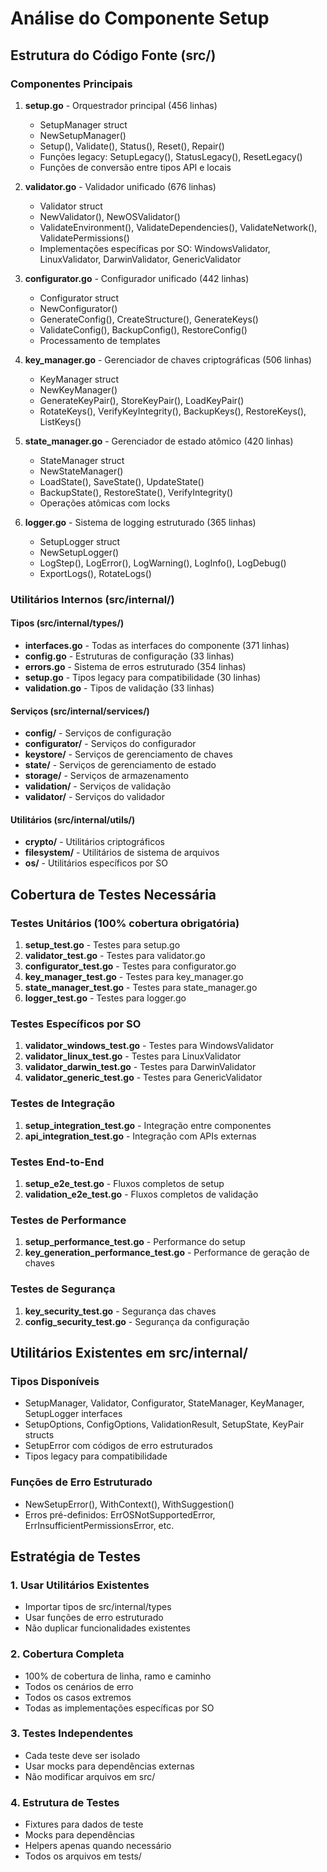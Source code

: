 # Análise do Componente Setup

## Estrutura do Código Fonte (src/)

### Componentes Principais
1. **setup.go** - Orquestrador principal (456 linhas)
   - SetupManager struct
   - NewSetupManager()
   - Setup(), Validate(), Status(), Reset(), Repair()
   - Funções legacy: SetupLegacy(), StatusLegacy(), ResetLegacy()
   - Funções de conversão entre tipos API e locais

2. **validator.go** - Validador unificado (676 linhas)
   - Validator struct
   - NewValidator(), NewOSValidator()
   - ValidateEnvironment(), ValidateDependencies(), ValidateNetwork(), ValidatePermissions()
   - Implementações específicas por SO: WindowsValidator, LinuxValidator, DarwinValidator, GenericValidator

3. **configurator.go** - Configurador unificado (442 linhas)
   - Configurator struct
   - NewConfigurator()
   - GenerateConfig(), CreateStructure(), GenerateKeys()
   - ValidateConfig(), BackupConfig(), RestoreConfig()
   - Processamento de templates

4. **key_manager.go** - Gerenciador de chaves criptográficas (506 linhas)
   - KeyManager struct
   - NewKeyManager()
   - GenerateKeyPair(), StoreKeyPair(), LoadKeyPair()
   - RotateKeys(), VerifyKeyIntegrity(), BackupKeys(), RestoreKeys(), ListKeys()

5. **state_manager.go** - Gerenciador de estado atômico (420 linhas)
   - StateManager struct
   - NewStateManager()
   - LoadState(), SaveState(), UpdateState()
   - BackupState(), RestoreState(), VerifyIntegrity()
   - Operações atômicas com locks

6. **logger.go** - Sistema de logging estruturado (365 linhas)
   - SetupLogger struct
   - NewSetupLogger()
   - LogStep(), LogError(), LogWarning(), LogInfo(), LogDebug()
   - ExportLogs(), RotateLogs()

### Utilitários Internos (src/internal/)

#### Tipos (src/internal/types/)
- **interfaces.go** - Todas as interfaces do componente (371 linhas)
- **config.go** - Estruturas de configuração (33 linhas)
- **errors.go** - Sistema de erros estruturado (354 linhas)
- **setup.go** - Tipos legacy para compatibilidade (30 linhas)
- **validation.go** - Tipos de validação (33 linhas)

#### Serviços (src/internal/services/)
- **config/** - Serviços de configuração
- **configurator/** - Serviços do configurador
- **keystore/** - Serviços de gerenciamento de chaves
- **state/** - Serviços de gerenciamento de estado
- **storage/** - Serviços de armazenamento
- **validation/** - Serviços de validação
- **validator/** - Serviços do validador

#### Utilitários (src/internal/utils/)
- **crypto/** - Utilitários criptográficos
- **filesystem/** - Utilitários de sistema de arquivos
- **os/** - Utilitários específicos por SO

## Cobertura de Testes Necessária

### Testes Unitários (100% cobertura obrigatória)
1. **setup_test.go** - Testes para setup.go
2. **validator_test.go** - Testes para validator.go
3. **configurator_test.go** - Testes para configurator.go
4. **key_manager_test.go** - Testes para key_manager.go
5. **state_manager_test.go** - Testes para state_manager.go
6. **logger_test.go** - Testes para logger.go

### Testes Específicos por SO
1. **validator_windows_test.go** - Testes para WindowsValidator
2. **validator_linux_test.go** - Testes para LinuxValidator
3. **validator_darwin_test.go** - Testes para DarwinValidator
4. **validator_generic_test.go** - Testes para GenericValidator

### Testes de Integração
1. **setup_integration_test.go** - Integração entre componentes
2. **api_integration_test.go** - Integração com APIs externas

### Testes End-to-End
1. **setup_e2e_test.go** - Fluxos completos de setup
2. **validation_e2e_test.go** - Fluxos completos de validação

### Testes de Performance
1. **setup_performance_test.go** - Performance do setup
2. **key_generation_performance_test.go** - Performance de geração de chaves

### Testes de Segurança
1. **key_security_test.go** - Segurança das chaves
2. **config_security_test.go** - Segurança da configuração

## Utilitários Existentes em src/internal/

### Tipos Disponíveis
- SetupManager, Validator, Configurator, StateManager, KeyManager, SetupLogger interfaces
- SetupOptions, ConfigOptions, ValidationResult, SetupState, KeyPair structs
- SetupError com códigos de erro estruturados
- Tipos legacy para compatibilidade

### Funções de Erro Estruturado
- NewSetupError(), WithContext(), WithSuggestion()
- Erros pré-definidos: ErrOSNotSupportedError, ErrInsufficientPermissionsError, etc.

## Estratégia de Testes

### 1. Usar Utilitários Existentes
- Importar tipos de src/internal/types
- Usar funções de erro estruturado
- Não duplicar funcionalidades existentes

### 2. Cobertura Completa
- 100% de cobertura de linha, ramo e caminho
- Todos os cenários de erro
- Todos os casos extremos
- Todas as implementações específicas por SO

### 3. Testes Independentes
- Cada teste deve ser isolado
- Usar mocks para dependências externas
- Não modificar arquivos em src/

### 4. Estrutura de Testes
- Fixtures para dados de teste
- Mocks para dependências
- Helpers apenas quando necessário
- Todos os arquivos em tests/
